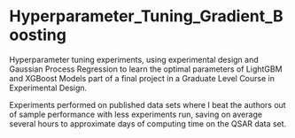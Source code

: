 # Hyperparameter_Tuning_Gradient_Boosting
Hyperparameter tuning experiments, using experimental design and Gaussian Process Regression to learn the optimal parameters of LightGBM and XGBoost Models part of a final project in a Graduate Level Course in Experimental Design.

Experiments performed on published data sets where I beat the authors out of sample performance with less experiments run, saving on average several hours to approximate days of computing time on the QSAR data set.
